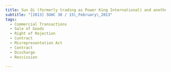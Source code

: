 ```yaml
---
title: Sun Qi (formerly trading as Power King International) and another v Syscon Pte Ltd 
subtitle: "[2013] SGHC 38 / 15\_February\_2013"
tags:
  - Commercial Transactions
  - Sale of Goods
  - Right of Rejection
  - Contract
  - Misrepresentation Act
  - Contract
  - Discharge
  - Rescission

---
```


